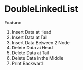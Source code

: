 # DoubleLinkedList
Feature:
1. Insert Data at Head 
2. Insert Data at Tail 
3. Insert Data Between 2 Node 
4. Delete Data at Head 
5. Delete Data at Tail 
6. Delete Data in the Middle 
7. Print Backward
